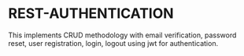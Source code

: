 # REST-AUTHENTICATION

This implements CRUD methodology with email verification, password reset, user registration, login, logout using jwt for authentication.

